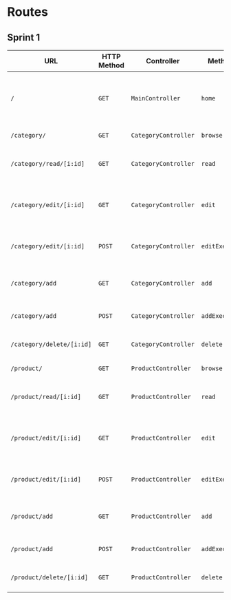 # Routes

## Sprint 1

| URL | HTTP Method | Controller | Method | Title | Content | Comment |
|--|--|--|--|--|--|--|
| `/` | `GET` | `MainController` | `home` | Bienvenue dans le backoffice | displays last 3 updated products and categories | - |
| `/category/` | `GET` | `CategoryController` | `browse` | Liste des catégories | shows all categories | - |
| `/category/read/[i:id]` | `GET` | `CategoryController` | `read` | Détail de la catégorie [NOM de la Catégorie] | shows details of one category | TODO + id = category ID in DB |
| `/category/edit/[i:id]` | `GET` | `CategoryController` | `edit` | Modification de la catégorie [NOM de la Catégorie] | displays update form of one category | id = category ID in DB |
| `/category/edit/[i:id]` | `POST` | `CategoryController` | `editExecute` | - | update one category in DB | id = category ID in DB |
| `/category/add` | `GET` | `CategoryController` | `add` | Ajout d'une catégorie | shows add form of a category | - |
| `/category/add` | `POST` | `CategoryController` | `addExecute` | - | insert one category in DB | - |
| `/category/delete/[i:id]` | `GET` | `CategoryController` | `delete` | - | delete one category | id = category ID in DB |
| `/product/` | `GET` | `ProductController` | `browse` | Liste des produits | shows all products | - |
| `/product/read/[i:id]` | `GET` | `ProductController` | `read` | Détail du produit [NOM du Produit] | shows details of one product | TODO + id = product ID in DB |
| `/product/edit/[i:id]` | `GET` | `ProductController` | `edit` | Modification du produit [NOM du Produit] | displays update form of one product | id = product ID in DB |
| `/product/edit/[i:id]` | `POST` | `ProductController` | `editExecute` | - | update one product in DB | id = product ID in DB |
| `/product/add` | `GET` | `ProductController` | `add` | Ajout d'un produit | shows add form of a product | - |
| `/product/add` | `POST` | `ProductController` | `addExecute` | - | insert one product in DB | - |
| `/product/delete/[i:id]` | `GET` | `ProductController` | `delete` | - | delete one product | id = product ID in DB |
